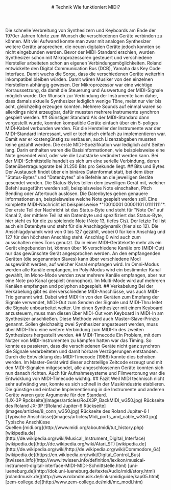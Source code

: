 <header markdown="1">
# Technik <span>Wie funktioniert MIDI?</span>
</header>

<article markdown="1" class="column2">
Die schnelle Verbreitung von Synthesizern und Keyboards am Ende der 1970er Jahren führte zum Wunsch die verschiedenen Geräte verbinden zu können. Mit viel Aufwand konnte man zwar mit analogen Synthesizer weitere Geräte ansprechen, die neuen digitalen Geräte jedoch konnten so nicht eingebunden werden. Bevor der MIDI-Standard erschien, wurden Synthesizer schon mit Mikroprozessoren gesteuert und verschiedene Hersteller arbeiteten schon an eigenen Verbindungsmöglichkeiten. Roland entwickelte den Digital Communication Bus (DCB), Yamaha das Key Code Interface. Damit wuchs die Sorge, dass die verschiedenen Geräte weiterhin inkompatibel bleiben würden. Damit wären Musiker von den einzelnen Herstellern abhängig gewesen. 
Der Mikroprozessor war eine wichtige Vorraussetzung, da damit die Steuerung und Auswertung der MIDI-Signale möglich wurde.
Der Wunsch zur Verbindung der Instrumente kam daher, dass damals aktuelle Synthesizer lediglich wenige Töne, meist nur vier bis acht, gleichzeitig erzeugen konnten. Mehrere Sounds auf einmal waren so allerdings nicht erzeugbar, dafür mussten mehrere Instrumente synchron gespielt werden. 
## Günstiger Standard
Als der MIDI-Standard dann vorgestellt wurde, konnten kompatible Geräte einfach über ein 5-poliges MIDI-Kabel verbunden werden. Für die Hersteller der Instrumente war der MIDI-Standard interessant, weil er technisch einfach zu implementieren war. Damit war er kostengünstig zu verbauen, auch Lizenzabgaben mussten keine gezahlt werden. Die erste MIDI-Spezifikation war lediglich acht Seiten lang. Darin enthalten waren die Basisinformationen, wie beispielsweise eine Note gesendet wird, oder wie die Lautstärke verändert werden kann.
Bei der MIDI-Schnittstelle handelt es sich um eine serielle Verbindung, deren Datenübertragungsrate bei 31.250 Bits pro Sekunde liegt.
## Bits und Bytes
Der Austausch findet über ein binäres Datenformat statt, bei dem über "Status-Bytes" und "Datenbytes" alle Befehle an die jeweiligen Geräte gesendet werden. 
Die Status-Bytes teilen dem jeweiligen Gerät mit, welcher Befehl ausgeführt werden soll, beispielsweise Note einschalten, Pitch Bending oder Aftertouch auslösen. 
Die Datenbytes geben genauere Informationen an, beispielsweise welche Note gespielt werden soll.
Eine komplette MIDI-Nachricht ist beispielsweise *"10010001 00001101 01111111"*. Der erste Teil der Nachricht ist das Status-Byte und steht für "Note On" auf Kanal 2, der mittlere Teil ist ein Datenbyte und spezifiziert das Status-Byte, hier steht es für die zu spielende Note (Note 13, tiefes Cis). Der letzte Teil ist auch ein Datenbyte und steht für die Anschlagdynamik (hier also 12). Die Anschlagdynamik wird von 0 bis 127 gezählt, wobei 0 für kein Anschlag und 127 für den höchsten Anschlag steht. Anschlag 0 wird auch zum ausschalten eines Tons genutzt.
Da in einer MIDI-Gerätekette mehr als ein Gerät eingebunden ist, können über 16 verschiedene Kanäle pro (MIDI-Out) nur das gewünschte Gerät angesprochen werden. An den empfangenden Geräten (die sogenannten Slaves) kann über verschiedene Modi ausgewählt werden, auf welcher Kanal empfangen wird. Im Omni-Modus werden alle Kanäle empfangen, im Poly-Modus wird ein bestimmter Kanal gewählt, im Mono-Mode werden zwar mehrere Kanäle empfangen, aber nur eine Note pro Kanal gespielt (monophon). Im Multi-Mode wird auf mehreren Kanälen empfangen und polyphon abgespielt.
## Verkabelung
Bei der Verkabelung gibt es drei verschiedene MIDI-Anschlüsse, was auch MIDI-Trio genannt wird. Dabei wird MIDI-In von den Geräten zum Empfang der Signale verwendet, MIDI-Out zum Senden der Signale und MIDI-Thru leitet die Signale unbearbeitet weiter. Um einen Synthesizer mit einem Keyboard anzusteuern, muss man diesen über MIDI-Out vom Keyboard in MIDI-In am Synthesizer anschließen. Diese Methode wird auch Master-Slave-Prinzip genannt. Sollen gleichzeitig zwei Synthesizer angesteuert werden, muss über MIDI-Thru eine weitere Verbindung zum MIDI-In des zweiten Synthesizers hergestellt werden.
## MIDI-Timecode
Ein Problem, mit dem Nutzer von MIDI-Instrumenten zu kämpfen hatten war das Timing. So konnte es passieren, dass die verschiedenen Geräte nicht ganz synchron die Signale verarbeiteten und damit hörbare Verzögerungen entstanden. Durch die Entwicklung des MIDI-Timecode (1986) konnte dies behoben werden. Im Master-Gerät wird dieser achtstellige Zeitcode erzeugt und mit den MIDI-Signalen mitgesendet, alle angeschlossenen Geräte konnten sich nun danach richten. Auch für Aufnahmesysteme und Filmvertonung war die Entwicklung von MIDI-Timecode wichtig.
## Fazit
Weil MIDI technisch nicht sehr aufwändig war, konnte es sich schnell in der Musikindustrie etablieren. Die günstige und einfache Implementierung in die Instrumente und anderen Geräte waren gute Argumente für den Standard.
</article>

<aside markdown="1">
![JX-3P Rpckseite](images/articles/RoJX3P_BackMIDI_w350.jpg) Rückseite des Roland JX-3P
![Roland Jupiter-6 Rückseite](images/articles/8_conn_w350.jpg) Rückseite des Roland Jupiter-6
![Typische Anschlüsse](images/articles/Midi_ports_and_cable_w350.jpg) Typische Anschlüsse
</aside>

<footer markdown="1">
Quellen:[midi.org](http://www.midi.org/aboutmidi/tut_history.php)
[wikipedia.de](http://de.wikipedia.org/wiki/Musical_Instrument_Digital_Interface)
[wikipedia.de](http://de.wikipedia.org/wiki/Atari_ST)
[wikipedia.de](http://de.wikipedia.org/wiki/http://de.wikipedia.org/wiki/Commodore_64)
[wikipedia.de](https://en.wikipedia.org/wiki/Digital_Control_Bus)
[itwissen.info](http://www.itwissen.info/definition/lexikon/musical-instrument-digital-interface-MIDI-MIDI-Schnittstelle.html)
[uni-lueneburg.de](http://dok.uni-lueneburg.de/texte/Audio/midi/story.html)
[rolandmusik.de](http://www.rolandmusik.de/links/midiguide/kap05.html)
[zem-college.de](http://www.zem-college.de/midi/mc_modi.htm)
</footer>